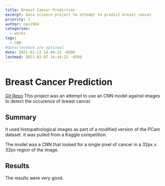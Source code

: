 ```yaml
---
title: Breast Cancer Prediction
excerpt: Data science project to attempt to predict breast cancer
priority: 1
author: nps1984
categories:
  - works
tags:
  - CNN
#date/lastmod are optional
date: 2021-01-13 14:44:22 -0500
lastmod: 2021-02-07 14:44:22 -0500
---
```


# Breast Cancer Prediction
[Git Repo](https://github.com/nps1984/DSC680/tree/main/breast-cancer-pred)
This project was an attempt to use an CNN model against images to detect the occurence of breast cancer.

## Summary 
It used histopathological images as part of a modified version of the PCam dataset. It was pulled from a Kaggle competition.
 
The model was a CNN that looked for a single pixel of cancer in a 32px x 32px region of the image.

## Results
The results were very good. 
 


